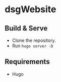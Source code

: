# dsgWebsite

## Build & Serve
  * Clone the repository.
  * Run `hugo server -D`
 
## Requirements
  * Hugo
